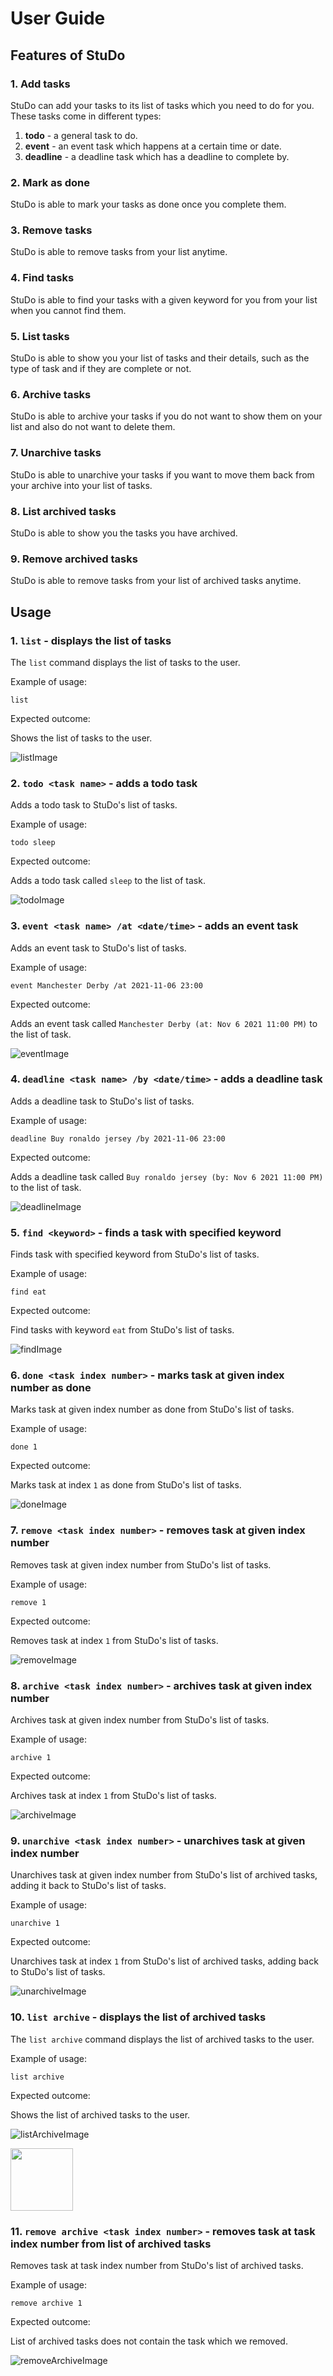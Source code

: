 # User Guide

## Features of StuDo

### 1. Add tasks
StuDo can add your tasks to its list of tasks which you need to do for you.
These tasks come in different
types:

1. **todo** - a general task to do.
2. **event** - an event task which happens at a certain time or date.
3. **deadline** - a deadline task which has a deadline to complete by.

### 2. Mark as done
StuDo is able to mark your tasks as done once you complete them.

### 3. Remove tasks
StuDo is able to remove tasks from your list anytime.

### 4. Find tasks
StuDo is able to find your tasks with a given keyword for you from your list when you cannot find them.

### 5. List tasks
StuDo is able to show you your list of tasks and their details, such as the type of task and if they are complete or not.

### 6. Archive tasks
StuDo is able to archive your tasks if you do not want to show them on your list and also do not want to delete them.

### 7. Unarchive tasks
StuDo is able to unarchive your tasks if you want to move them back from your archive into your list of tasks.

### 8. List archived tasks
StuDo is able to show you the tasks you have archived.

### 9. Remove archived tasks
StuDo is able to remove tasks from your list of archived tasks anytime.

## Usage

### 1. `list` - displays the list of tasks

The `list` command displays the list of tasks to the user.

Example of usage:

`list`

Expected outcome:

Shows the list of tasks to the user.

![listImage](./userGuideDemo/list.png)


### 2. `todo <task name>` - adds a todo task

Adds a todo task to StuDo's list of tasks.

Example of usage: 

`todo sleep`

Expected outcome:

Adds a todo task called `sleep` to the list of task.

![todoImage](./userGuideDemo/todo.png)


### 3. `event <task name> /at <date/time>` - adds an event task

Adds an event task to StuDo's list of tasks.

Example of usage:

`event Manchester Derby /at 2021-11-06 23:00`

Expected outcome:

Adds an event task called `Manchester Derby (at: Nov 6 2021 11:00 PM)` to the list of task.

![eventImage](./userGuideDemo/event.png)


### 4. `deadline <task name> /by <date/time>` - adds a deadline task

Adds a deadline task to StuDo's list of tasks.

Example of usage:

`deadline Buy ronaldo jersey /by 2021-11-06 23:00`

Expected outcome:

Adds a deadline task called `Buy ronaldo jersey (by: Nov 6 2021 11:00 PM)` to the list of task.

![deadlineImage](./userGuideDemo/deadline.png)


### 5. `find <keyword>` - finds a task with specified keyword

Finds task with specified keyword from StuDo's list of tasks.

Example of usage:

`find eat`

Expected outcome:

Find tasks with keyword `eat` from StuDo's list of tasks.

![findImage](./userGuideDemo/find.png)


### 6. `done <task index number>` - marks task at given index number as done

Marks task at given index number as done from StuDo's list of tasks.

Example of usage:

`done 1`

Expected outcome:

Marks task at index `1` as done from StuDo's list of tasks.

![doneImage](./userGuideDemo/done.png)


### 7. `remove <task index number>` - removes task at given index number

Removes task at given index number from StuDo's list of tasks.

Example of usage:

`remove 1`

Expected outcome:

Removes task at index `1` from StuDo's list of tasks.

![removeImage](./userGuideDemo/remove.png)


### 8. `archive <task index number>` - archives task at given index number

Archives task at given index number from StuDo's list of tasks.

Example of usage:

`archive 1`

Expected outcome:

Archives task at index `1` from StuDo's list of tasks.

![archiveImage](./userGuideDemo/archive.png)


### 9. `unarchive <task index number>` - unarchives task at given index number

Unarchives task at given index number from StuDo's list of archived tasks, adding it back to StuDo's list of tasks.

Example of usage:

`unarchive 1`

Expected outcome:

Unarchives task at index `1` from StuDo's list of archived tasks, adding back to StuDo's list of tasks.

![unarchiveImage](./userGuideDemo/unarchive.png)


### 10. `list archive` - displays the list of archived tasks

The `list archive` command displays the list of archived tasks to the user.

Example of usage:

`list archive`

Expected outcome:

Shows the list of archived tasks to the user.

![listArchiveImage](./userGuideDemo/listArchive.png)

<img src="userGuideDemo/listArchive.png" width="100" height="100">

### 11. `remove archive <task index number>` - removes task at task index number from list of archived tasks

Removes task at task index number from StuDo's list of archived tasks.

Example of usage:

`remove archive 1`

Expected outcome:

List of archived tasks does not contain the task which we removed.

![removeArchiveImage](./userGuideDemo/removeArchive.png)
